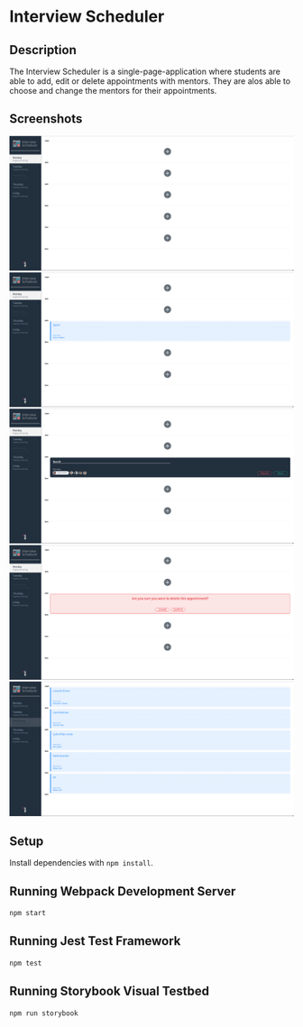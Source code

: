 # Interview Scheduler

## Description

The Interview Scheduler is a single-page-application where students are able to add, edit or delete appointments with mentors. They are alos able to choose and change the mentors for their appointments. 

## Screenshots

!["Screenshot of Empty Schedule for Selected day"](https://github.com/ThusharaN2/scheduler/blob/master/docs/EmptySchedule.png)
!["Screenshot of Added Appointment"](https://github.com/ThusharaN2/scheduler/blob/master/docs/AddedAppt.png)
!["Screenshot Editing an Appointment"](https://github.com/ThusharaN2/scheduler/blob/master/docs/EditAppt.png)
!["Screenshot Deleting an Appointment"](https://github.com/ThusharaN2/scheduler/blob/master/docs/DeleteAppt.png)
!["Screenshot of Full Schedule for Selected Day"](https://github.com/ThusharaN2/scheduler/blob/master/docs/FullSchedule.png)



## Setup

Install dependencies with `npm install`.

## Running Webpack Development Server

```sh
npm start
```

## Running Jest Test Framework

```sh
npm test
```

## Running Storybook Visual Testbed

```sh
npm run storybook
```
